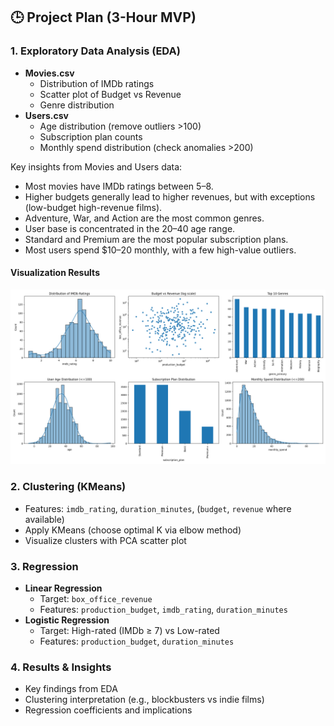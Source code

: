 ## 🕒 Project Plan (3-Hour MVP)

### 1. Exploratory Data Analysis (EDA)
- **Movies.csv**
  - Distribution of IMDb ratings
  - Scatter plot of Budget vs Revenue
  - Genre distribution
- **Users.csv**
  - Age distribution (remove outliers >100)
  - Subscription plan counts
  - Monthly spend distribution (check anomalies >200)

Key insights from Movies and Users data:
- Most movies have IMDb ratings between 5–8.
- Higher budgets generally lead to higher revenues, but with exceptions (low-budget high-revenue films).
- Adventure, War, and Action are the most common genres.
- User base is concentrated in the 20–40 age range.
- Standard and Premium are the most popular subscription plans.
- Most users spend $10–20 monthly, with a few high-value outliers.

#### Visualization Results
![EDA Results](images/eda_overview.png)

### 2. Clustering (KMeans)
- Features: `imdb_rating`, `duration_minutes`, (`budget`, `revenue` where available)
- Apply KMeans (choose optimal K via elbow method)
- Visualize clusters with PCA scatter plot

### 3. Regression
- **Linear Regression**
  - Target: `box_office_revenue`
  - Features: `production_budget`, `imdb_rating`, `duration_minutes`
- **Logistic Regression**
  - Target: High-rated (IMDb ≥ 7) vs Low-rated
  - Features: `production_budget`, `duration_minutes`

### 4. Results & Insights
- Key findings from EDA
- Clustering interpretation (e.g., blockbusters vs indie films)
- Regression coefficients and implications
